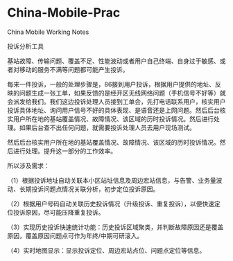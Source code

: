 # China-Mobile-Prac
China Mobile Working Notes

投诉分析工具

基站故障、传输问题、覆盖不足、性能波动或者用户自己终端、自身过于敏感、或者对移动的服务不满等问题都可能产生投诉。

每来一件投诉，一般的处理步骤是，86接到用户投诉，根据用户提供的地址、反映的问题生成一张工单，如果反馈的是经开区无线网络问题（手机信号不好等）就会派发给我们。我们这边投诉处理人员接到工单会，先打电话联系用户，核实用户投诉具体地址、询问用户信号不好的具体表现、是语音还是上网问题。然后后台核实用户所在地的基站覆盖情况、故障情况、该区域的历时投诉情况。然后进行处理。如果后台查不出任何问题，就需要投诉处理人员去用户现场测试。

然后后台核实用户所在地的基站覆盖情况、故障情况、该区域的历时投诉情况。然后进行处理。提升这一部分的工作效率。

所以涉及需求：

（1）根据投诉地址自动关联本小区站址信息及周边宏站信息，与告警、业务量波动、长期投诉问题点情况关联分析，初步定位投诉原因。

（2）根据用户号码自动关联历史投诉情况（升级投诉、重复投诉），以便快速定位投诉原因，尽可能压降重复投诉。

（3）实现历史投诉快速统计功能：历史投诉区域聚类，并判断故障原因还是覆盖原因，覆盖原因问题点可作为年终/中期可研滚入。

（4）实时地图显示：显示投诉定位、周边宏站点位、问题点定位等信息。
